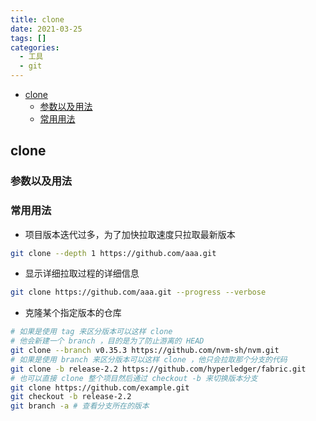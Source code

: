 ```yaml
---
title: clone
date: 2021-03-25
tags: []
categories:
  - 工具
  - git
---
```


- [clone](#clone)
  - [参数以及用法](#参数以及用法)
  - [常用用法](#常用用法)

## clone

### 参数以及用法

### 常用用法

- 项目版本迭代过多，为了加快拉取速度只拉取最新版本

```BASH
git clone --depth 1 https://github.com/aaa.git
```

- 显示详细拉取过程的详细信息

```BASH
git clone https://github.com/aaa.git --progress --verbose
```

- 克隆某个指定版本的仓库

```BASH
# 如果是使用 tag 来区分版本可以这样 clone
# 他会新建一个 branch ，目的是为了防止游离的 HEAD
git clone --branch v0.35.3 https://github.com/nvm-sh/nvm.git
# 如果是使用 branch 来区分版本可以这样 clone ，他只会拉取那个分支的代码
git clone -b release-2.2 https://github.com/hyperledger/fabric.git
# 也可以直接 clone 整个项目然后通过 checkout -b 来切换版本分支
git clone https://github.com/example.git
git checkout -b release-2.2
git branch -a # 查看分支所在的版本
```
